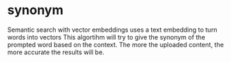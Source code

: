 # synonym
Semantic search with vector embeddings uses a text embedding to turn words into vectors
This algortihm will try to give the synonym of the prompted word based on the context. The more the uploaded content, the more accurate the results will be.
